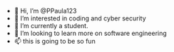 - 👋 Hi, I’m @PPaula123
- 👀 I’m interested in coding and cyber security
- 🌱 I’m currently a student.
- 💞️ I’m looking to learn more on software engineering
- 📫 this is going to be so fun

<!---
PPaula123/PPaula123 is a ✨ special ✨ repository because its `README.md` (this file) appears on your GitHub profile.
You can click the Preview link to take a look at your changes.
--->
